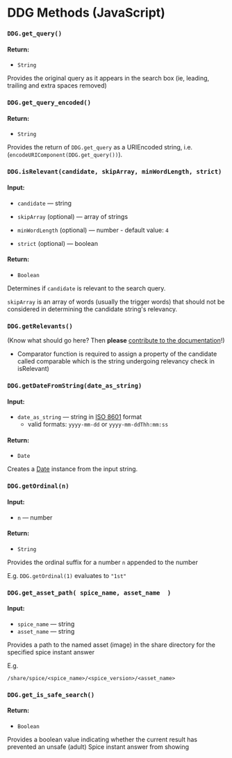 # DDG Methods (JavaScript)

### `DDG.get_query()`

#### Return:
  
- `String`
  
Provides the original query as it appears in the search box (ie, leading, trailing and extra spaces removed)


### `DDG.get_query_encoded()`

#### Return:
  
- `String`

Provides the return of `DDG.get_query` as a URIEncoded string, i.e. (`encodeURIComponent(DDG.get_query())`).


### `DDG.isRelevant(candidate, skipArray, minWordLength, strict)`

#### Input:

- `candidate` &mdash; string

- `skipArray` (optional) &mdash; array of strings 

-  `minWordLength` (optional) &mdash; number
       -   default value: `4`

- `strict` (optional) &mdash; boolean

#### Return:

- `Boolean`

Determines if `candidate` is relevant to the search query. 

`skipArray` is an array of words (usually the trigger words) that should not be considered in determining the candidate string's relevancy.


### `DDG.getRelevants()`

(Know what should go here? Then **please** [contribute to the documentation](https://github.com/duckduckgo/duckduckgo-documentation/blob/master/CONTRIBUTING.md)!)

- Comparator function is required to assign a property of the candidate called comparable which is the string undergoing relevancy check in isRelevant)


### `DDG.getDateFromString(date_as_string)`

#### Input:

- `date_as_string` &mdash; string in [ISO 8601](http://www.w3.org/TR/NOTE-datetime) format
  - valid formats: `yyyy-mm-dd` or `yyyy-mm-ddThh:mm:ss`

#### Return:

- `Date`

Creates a [Date](https://developer.mozilla.org/en-US/docs/Web/JavaScript/Reference/Global_Objects/Date) instance from the input string. 


### `DDG.getOrdinal(n)`

#### Input:

- `n` &mdash; number

#### Return:

- `String`

Provides the ordinal suffix for a number `n` appended to the number 

E.g. `DDG.getOrdinal(1)` evaluates to `"1st"`


### `DDG.get_asset_path( spice_name, asset_name  )`

#### Input:
  
- `spice_name` &mdash; string
- `asset_name` &mdash; string
  
Provides a path to the named asset (image) in the share directory for the specified spice instant answer

E.g.

`/share/spice/<spice_name>/<spice_version>/<asset_name>`


### `DDG.get_is_safe_search()`

#### Return:

- `Boolean`

Provides a boolean value indicating whether the current result has prevented an unsafe (adult) Spice instant answer from showing
